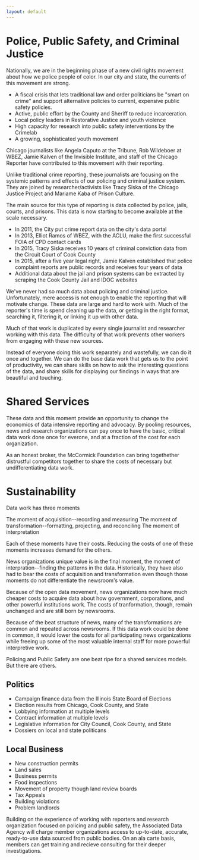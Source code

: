 ```yaml
---
layout: default
---
```


# Police, Public Safety, and Criminal Justice 

Nationally, we are in the beginning phase of a new civil rights
movement about how we police people of color. In our city
and state, the currents of this movement are strong.

* A fiscal crisis that lets traditional law and order politicians
  be "smart on crime" and support alternative policies to current,
  expensive public safety policies.
* Active, public effort by the County and Sheriff to reduce
  incarceration.
* Local policy leaders in Restorative Justice and youth violence
* High capacity for research into public safety
  interventions by the Crimelab
* A growing, sophisticated youth movement

Chicago journalists like Angela Caputo at the Tribune, Rob Wildeboer
at WBEZ, Jamie Kalven of the Invisible Institute, and staff of the
Chicago Reporter have contributed to this movement with their reporting.

Unlike traditional crime reporting, these journalists are focusing on
the systemic patterns and effects of our policing and criminal justice
system. They are joined by researcher/activists like Tracy Siska of
the Chicago Justice Project and Mariame Kaba of Prison Culture.

The main source for this type of reporting is data collected by
police, jails, courts, and prisons. This data is now starting to
become available at the scale necessary.

* In 2011, the City put crime report data on the city's data portal
* In 2013, Elliot Ramos of WBEZ, with the ACLU, make the first
  successful FOIA of CPD contact cards
* In 2015, Tracy Siska receives 10 years of criminal conviction data
  from the Circuit Court of Cook County
* In 2015, after a five year legal right, Jamie Kalven established
  that police complaint reports are public records and receives four
  years of data
* Additional data about the jail and prison systems can be extracted
  by scraping the Cook County Jail and IDOC websites

We've never had so much data about policing and criminal
justice. Unfortunately, mere access is not enough to enable the
reporting that will motivate change. These data are large and hard
to work with. Much of the reporter's time is spend cleaning up the
data, or getting in the right format, searching it, filtering it, or
linking it up with other data.

Much of that work is duplicated by every single journalist and
researcher working with this data. The difficulty of that work
prevents other workers from engaging with these new sources.

Instead of everyone doing this work separately and wastefully, we can
do it once and together. We can do the base data work that gets us to
the point of productivity, we can share skills on how to ask the
interesting questions of the data, and share skills for displaying our
findings in ways that are beautiful and touching.

# Shared Services
These data and this moment provide an opportunity to change the economics
of data intensive reporting and advocacy. By pooling resources, news and 
research organizations can pay once to have the basic, critical data work
done once for everone, and at a fraction of the cost for each organization.

As an honest broker, the McCormick Foundation can bring togethether 
distrustful competitors together to share the costs of necessary but
undifferentiating data work. 

# Sustainability
Data work has three moments

The moment of acquisition--recording and measuring
The moment of transformation--formatting, projecting, and reconciling
The moment of interpretation

Each of these moments have their costs. Reducing the costs of one of these moments increases demand for the others.

News organizations unique value is in the final moment, the moment of interpration--finding the patterns in the data. Historically, they have also had to bear the costs of acquisition and transformation even though those moments do not differentiate the newsroom's value.

Because of the open data movement, news organizations now have much cheaper costs to acquire data about how government, corporations, and other powerful institutions work. The costs of tranformation, though, remain unchanged and are still born by newsrooms.

Because of the beat structure of news, many of the transformations are common and repeated across newsrooms. If this data work could be done in common, it would lower the costs for all participating news organizations while freeing up some of the most valuable internal staff for more powerful interpretive work.

Policing and Public Safety are one beat ripe for a shared services models. But there are others.

## Politics
- Campaign finance data from the Illinois State Board of Elections
- Election results from Chicago, Cook County, and State
- Lobbying information at multiple levels
- Contract information at multiple levels
- Legislative information for City Council, Cook County, and State
- Dossiers on local and state politicans

## Local Business
- New construction permits
- Land sales
- Business permits
- Food inspections
- Movement of property though land review boards
- Tax Appeals
- Building violations
- Problem landlords

Building on the experience of working with reporters and research
organization focused on policing and public safety, the Associated
Data Agency will charge member organizations access to up-to-date,
accurate, ready-to-use data sourced from public bodies. On an ala
carte basis, members can get training and recieve consulting for their
deeper investigations.
